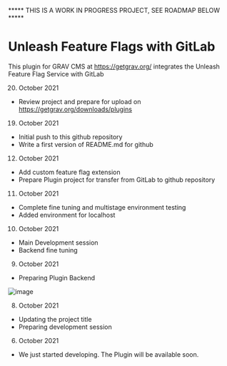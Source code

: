 ***** THIS IS A WORK IN PROGRESS PROJECT, SEE ROADMAP BELOW *****


# Unleash Feature Flags with GitLab
This plugin for GRAV CMS at https://getgrav.org/ integrates the Unleash Feature Flag Service with GitLab


20. October 2021
- Review project and prepare for upload on https://getgrav.org/downloads/plugins

19. October 2021
- Initial push to this github repository
- Write a first version of README.md for github

12. October 2021
- Add custom feature flag extension
- Prepare Plugin project for transfer from GitLab to github repository

11. October 2021
- Complete fine tuning and multistage environment testing
- Added environment for localhost

10. October 2021
- Main Development session
- Backend fine tuning

09. October 2021
- Preparing Plugin Backend

![image](https://user-images.githubusercontent.com/30041108/136654709-934a6743-c063-4969-880c-879769848733.png)

08. October 2021 
- Updating the project title
- Preparing development session

06. October 2021 
- We just started developing. The Plugin will be available soon. 

